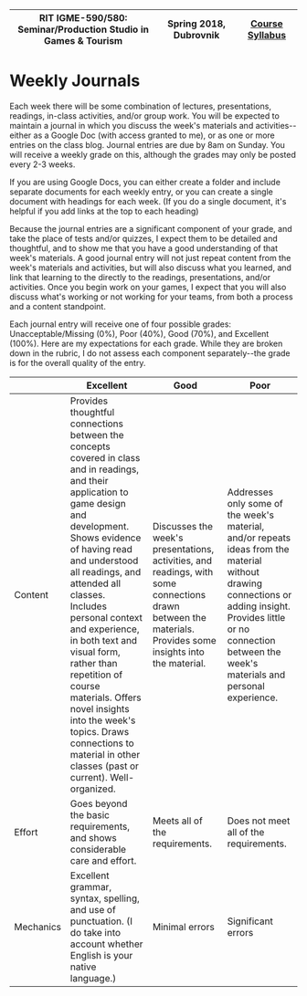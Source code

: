 |  RIT IGME-590/580:<br>Seminar/Production Studio in Games & Tourism | Spring 2018, Dubrovnik | [Course Syllabus](README.md) |
|----|----|----|

# Weekly Journals

Each week there will be some combination of lectures, presentations, readings, in-class activities, and/or group work. You will be expected to maintain a journal in which you discuss the week's materials and activities--either as a Google Doc (with access granted to me), or as one or more entries on the class blog. Journal entries are due by 8am on Sunday. You will receive a weekly grade on this, although the grades may only be posted every 2-3 weeks. 

If you are using Google Docs, you can either create a folder and include separate documents for each weekly entry, or you can create a single document with headings for each week. (If you do a single document, it's helpful if you add links at the top to each heading)

Because the journal entries are a significant component of your grade, and take the place of tests and/or quizzes, I expect them to be detailed and thoughtful, and to show me that you have a good understanding of that week's materials. A good journal entry will not just repeat content from the week's materials and activities, but will also discuss what you learned, and link that learning to the directly to the readings, presentations, and/or activities. Once you begin work on your games, I expect that you will also discuss what's working or not working for your teams, from both a process and a content standpoint. 

Each journal entry will receive one of four possible grades: Unacceptable/Missing (0%), Poor (40%), Good (70%), and Excellent (100%). Here are my expectations for each grade. While they are broken down in the rubric, I do not assess each component separately--the grade is for the overall quality of the entry. 

| | Excellent | Good | Poor |
|---|---|---|---|
|Content| Provides thoughtful connections between the concepts covered in class and in readings, and their application to game design and development. Shows evidence of having read and understood all readings, and attended all classes. Includes personal context and experience, in both text and visual form, rather than repetition of course materials. Offers novel insights into the week's topics. Draws connections to material in other classes (past or current). Well-organized. | Discusses the week's presentations, activities, and readings, with some connections drawn between the materials. Provides some insights into the material. | Addresses only some of the week's material, and/or repeats ideas from the material without drawing connections or adding insight. Provides little or no connection between the week's materials and personal experience. |
|Effort| Goes beyond the basic requirements, and shows considerable care and effort. | Meets all of the requirements. | Does not meet all of the requirements. |
|Mechanics| Excellent grammar, syntax, spelling, and use of punctuation. (I do take into account whether English is your native language.)| Minimal errors | Significant errors |

